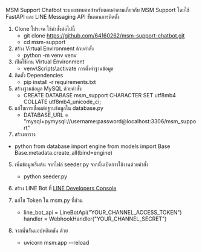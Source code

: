MSM Support Chatbot
ระบบแชทบอทสำหรับตอบคำถามเกี่ยวกับ MSM Support โดยใช้ FastAPI และ LINE Messaging API
ขั้นตอนการติดตั้ง 
1. Clone โปรเจค ใช้คำสั่งต่อไปนี้
   - git clone https://github.com/64160262/msm-support-chatbot.git
   - cd msm-support
2. สร้าง Virtual Environment ด้วยคำสั่ง
   - python -m venv venv
3. เปิดใช้งาน Virtual Environment
   - venv\Scripts\activate
การตั้งค่าฐานข้อมูล
1. ติดตั้ง Dependencies
   - pip install -r requirements.txt
2. สร้างฐานข้อมูล MySQL ด้วยคำสั่ง
   - CREATE DATABASE msm_support CHARACTER SET utf8mb4 COLLATE utf8mb4_unicode_ci;
3. แก้ไขการเชื่อมต่อฐานข้อมูลใน database.py
   - DATABASE_URL = "mysql+pymysql://username:password@localhost:3306/msm_support"
4. สร้างตาราง
  - python
  from database import engine
  from models import Base
  Base.metadata.create_all(bind=engine)
5. เพิ่มข้อมูลเริ่มต้น จากไฟล์ seeder.py จากนั้นเปิดการใช้งานด้วยคำสั่ง
   - python seeder.py

1. สร้าง LINE Bot ที่ [LINE Developers Console](https://developers.line.biz/)
2. แก้ไข Token ใน msm.py ที่ส่วน
   - line_bot_api = LineBotApi("YOUR_CHANNEL_ACCESS_TOKEN")
     handler = WebhookHandler("YOUR_CHANNEL_SECRET")
3. จากนั้นรันแอปพลิเคชัน ด้วย
   - uvicorn msm:app --reload
